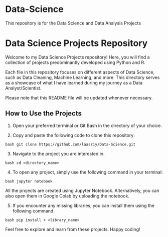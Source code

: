 # Data-Science
This repository is for the Data Science and Data Analysis Projects


# Data Science Projects Repository

Welcome to my Data Science Projects repository! Here, you will find a collection of projects predominantly developed using Python and R.

Each file in this repository focuses on different aspects of Data Science, such as Data Cleaning, Machine Learning, and more. This directory serves as a showcase of what I have learned during my journey as a Data Analyst/Scientist.

Please note that this README file will be updated whenever necessary.

## How to Use the Projects

1. Open your preferred terminal or Git Bash in the directory of your choice.
   
2. Copy and paste the following code to clone this repository: 

`bash
git clone https://github.com/laasriy/Data-Science.git
`

3. Navigate to the project you are interested in.

`bash
cd <directory_name>
`

4. To open any project, simply use the following command in your terminal:

`bash
jupyter notebook
`

All the projects are created using Jupyter Notebook. Alternatively, you can also open them in Google Colab by uploading the notebook.
   
5. If you encounter any missing libraries, you can install them using the following command: 

`bash
pip install + <library_name>
`

Feel free to explore and learn from these projects. Happy coding!
